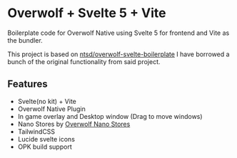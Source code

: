 # Overwolf + Svelte 5 + Vite

Boilerplate code for Overwolf Native using Svelte 5 for frontend and Vite as the bundler.
 
This project is based on [ntsd/overwolf-svelte-boilerplate](https://github.com/ntsd/overwolf-svelte-boilerplate)
I have borrowed a bunch of the original functionality from said project.

## Features
- Svelte(no kit) + Vite
- Overwolf Native Plugin
- In game overlay and Desktop window (Drag to move windows)
- Nano Stores by [Overwolf Nano Stores](https://github.com/ntsd/overwolf-nanostores)
- TailwindCSS
- Lucide svelte icons
- OPK build support

